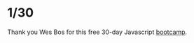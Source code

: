 # 1/30

Thank you Wes Bos for this free 30-day Javascript [bootcamp](https://courses.wesbos.com/account/access/602c0e222a34157df9edb2e4). 
